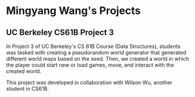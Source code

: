 # Mingyang Wang's Projects


## UC Berkeley CS61B Project 3
In Project 3 of UC Berkeley's CS 61B Course (Data Structures), students was tasked with creating a pseudorandom world generator that generated different world maps based on the seed. Then, we created a world in which the player could start new or load games, move, and interact with the created world.

This project was developed in collaboration with Wilson Wu, another student in CS61B.
